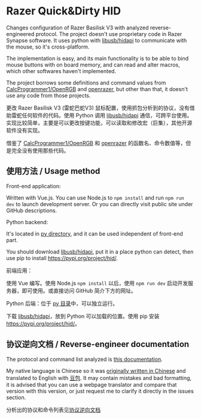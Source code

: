 
# Razer Quick&Dirty HID

Changes configuration of Razer Basilisk V3 with analyzed reverse-engineered protocol. The project doesn't use proprietary code in Razer Synapse software. It uses python with [libusb/hidapi](https://github.com/libusb/hidapi) to communicate with the mouse, so it's cross-platform.

The implementation is easy, and its main functionality is to be able to bind mouse buttons with on board memory, and can read and alter macros, which other softwares haven't implemented.

The project borrows some definitions and command values from [CalcProgrammer1/OpenRGB](https://gitlab.com/CalcProgrammer1/OpenRGB) and [openrazer](https://github.com/openrazer/openrazer), but other than that, it doesn't use any code from those projects.

更改 Razer Basilisk V3 (雷蛇巴蛇V3) 鼠标配置，使用抓包分析到的协议，没有借助雷蛇任何软件的代码。使用 Python 调用 [libusb/hidapi](https://github.com/libusb/hidapi) 通信，可跨平台使用。实现比较简单，主要是可以更改按键功能，可以读取和修改宏（巨集），其他开源软件没有实现。

借鉴了 [CalcProgrammer1/OpenRGB](https://gitlab.com/CalcProgrammer1/OpenRGB) 和 [openrazer](https://github.com/openrazer/openrazer) 的函数名、命令数值等，但是完全没有使用那些代码。

## 使用方法 / Usage method

Front-end application:

Written with Vue.js. You can use Node.js to `npm install` and run `npm run dev` to launch development server. Or you can directly visit public site under GitHub descriptions.

Python backend:

It's located in [py directory](./public/py/), and it can be used independent of front-end part.

You should download [libusb/hidapi](https://github.com/libusb/hidapi), put it in a place python can detect, then use pip to install <https://pypi.org/project/hid/>.

前端应用：

使用 Vue 编写。使用 Node.js `npm install` 以后，使用 `npm run dev` 启动开发服务器，即可使用。或直接访问 GitHub 简介下方的网址。

Python 后端：位于 [py 目录](./public/py/)中，可以独立运行。

下载 [libusb/hidapi](https://github.com/libusb/hidapi)，放到 Python 可以加载的位置。使用 pip 安装 <https://pypi.org/project/hid/>。

## 协议逆向文档 / Reverse-engineer documentation

The protocol and command list analyzed is [this documentation](./docs/basic-en.md).

My native language is Chinese so it was [originally written in Chinese](./docs/basic.md) and translated to English with [豆包](https://www.doubao.com/). It may contain mistakes and bad formatting, it is advised that you can use a webpage translator and compare that version with this version, or just request me to clarify it directly in the issues section.

分析出的协议和命令列表见[协议逆向文档](./docs/basic.md)
